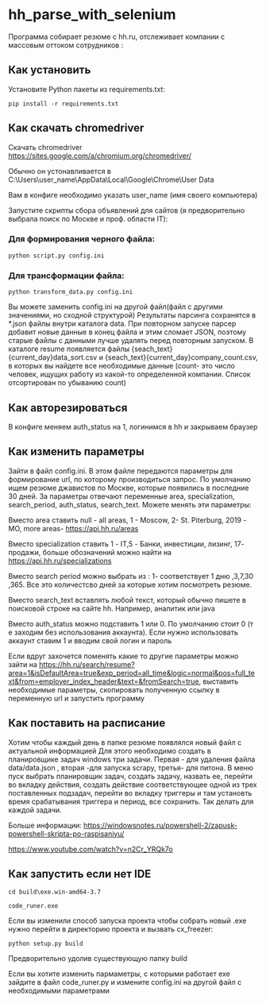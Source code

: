 # hh_parse_with_selenium
 
Программа собирает резюме с hh.ru, отслеживает компании с массовым оттоком сотрудников :

## Как установить

Установите Python пакеты из requirements.txt:

```
pip install -r requirements.txt

```

## Как скачать  chromedriver

Скачать chromedriver https://sites.google.com/a/chromium.org/chromedriver/

Обычно он устонавливается в C:\Users\user_name\AppData\Local\Google\Chrome\User Data

Вам в конфиге необходимо указать user_name (имя своего компьютера)

Запустите скрипты сбора объявлений для сайтов (я предворительно выбрала поиск по Москве и проф. области IT):
### Для формирования черного файла:
```
python script.py config.ini 

```
### Для трансформации файла:
```
python transform_data.py config.ini 

```

Вы можете заменить config.ini на другой файл(файл с другими значениями, но сходной структурой)
Результаты парсинга сохранятся в *.json файлы внутри каталога data. При повторном запуске парсер добавит новые данные в конец файла и этим сломает JSON, поэтому старые файлы с данными лучше удалять перед повторным запуском. В каталоге resume появляется файлы  {seach_text}{current_day}data_sort.csv и {seach_text}{current_day}company_count.csv, в которых вы найдете все необходимые данные (count- это число человек, ищущих работу из какой-то определенной компании. Список отсортирован по убыванию count)

## Как авторезироваться

В конфиге меняем auth_status на 1, логинимся в hh  и закрываем браузер

## Как изменить параметры

Зайти в файл  config.ini. В этом файле передаются параметры для формирование url, по которому производиться запрос. По умолчанию ищем резюме джавистов по Москве, которые появились в последние 30 дней. За параметры отвечают переменные area, specialization, search_period, auth_status, search_text. Можете менять эти параметры: 

Вместо area ставить null - all areas, 1 - Moscow, 2- St. Piterburg, 2019 -MO, more areas- https://api.hh.ru/areas

Вместо specialization ставить 1 - IT,5 - Банки, инвестиции, лизинг,  17- продажи, больше обозначений можно найти на https://api.hh.ru/specializations

Вместо search period можно выбрать из : 1- соответствует 1 дню ,3,7,30 ,365. Все это количестсво дней за которые хотим посмотреть резюме.

Вместо search_text вставлять любой текст, который обычно пишете в поисковой строке на сайте hh. Например, аналитик или java

Вместо auth_status можно подставить 1 или 0. По умолчанию стоит 0 (т е заходим без использования аккаунта). Если нужно использовать аккаунт ставим 1 и вводим свой логин и пароль

Если вдруг захочется поменять какие то другие параметры можно зайти на https://hh.ru/search/resume?area=1&isDefaultArea=true&exp_period=all_time&logic=normal&pos=full_text&from=employer_index_header&text=&fromSearch=true, выставить необходимые параметры, скопировать полученную ссылку в переменную url и запустить программу

## Как поставить на расписание 

Хотим чтобы каждый день в папке резюме появлялся новый файл с актуальной информацией
Для этого необходимо создать в планировщике задач windows три задачи. Первая - для удаления файла data/data.json , вторая -для запуска scrapy, третья- для питона. В меню пуск выбрать планировщик задач, создать  задачу, назвать ее, перейти во вкладку действия, создать действие соответствующее одной из трех поставленных подзадач, перейти во вкладку триггеры и там установть время срабатывания триггера и период, все сохранить. Так делать для каждой задачи.  

Больше информации: https://windowsnotes.ru/powershell-2/zapusk-powershell-skripta-po-raspisaniyu/

https://www.youtube.com/watch?v=n2Cr_YRQk7o

## Как запустить если нет IDE

```
cd build\exe.win-amd64-3.7

code_runer.exe

```
Если вы изменили способ запуска проекта чтобы собрать новый .exe нужно перейти в директорию проекта и вызвать cx_freezer:

```
python setup.py build

```
Предворительно удолив существующую папку build

Если вы хотите изменить пармаметры, с которыми работает exe зайдите в файл code_runer.py и измените config.ini на другой файл с необходимыми параметрами

